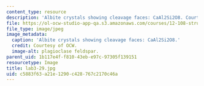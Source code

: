 ```yaml
---
content_type: resource
description: 'Albite crystals showing cleavage faces: CaAl2Si2O8. Courtesy of OCW.'
file: https://ol-ocw-studio-app-qa.s3.amazonaws.com/courses/12-108-structure-of-earth-materials-fall-2004/c5883f63a21e1290c428767c2170c46a_lab3-29.jpg
file_type: image/jpeg
image_metadata:
  caption: 'Albite crystals showing cleavage faces: CaAl2Si2O8.'
  credit: Courtesy of OCW.
  image-alt: plagioclase feldspar.
parent_uid: 1b117e4f-f810-43eb-e97c-97305f139151
resourcetype: Image
title: lab3-29.jpg
uid: c5883f63-a21e-1290-c428-767c2170c46a
---
```


